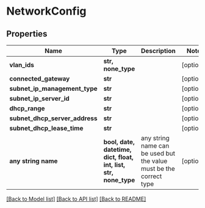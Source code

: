 # NetworkConfig


## Properties
Name | Type | Description | Notes
------------ | ------------- | ------------- | -------------
**vlan_ids** | **str, none_type** |  | [optional] 
**connected_gateway** | **str** |  | [optional] 
**subnet_ip_management_type** | **str** |  | [optional] 
**subnet_ip_server_id** | **str** |  | [optional] 
**dhcp_range** | **str** |  | [optional] 
**subnet_dhcp_server_address** | **str** |  | [optional] 
**subnet_dhcp_lease_time** | **str** |  | [optional] 
**any string name** | **bool, date, datetime, dict, float, int, list, str, none_type** | any string name can be used but the value must be the correct type | [optional]

[[Back to Model list]](../README.md#documentation-for-models) [[Back to API list]](../README.md#documentation-for-api-endpoints) [[Back to README]](../README.md)



